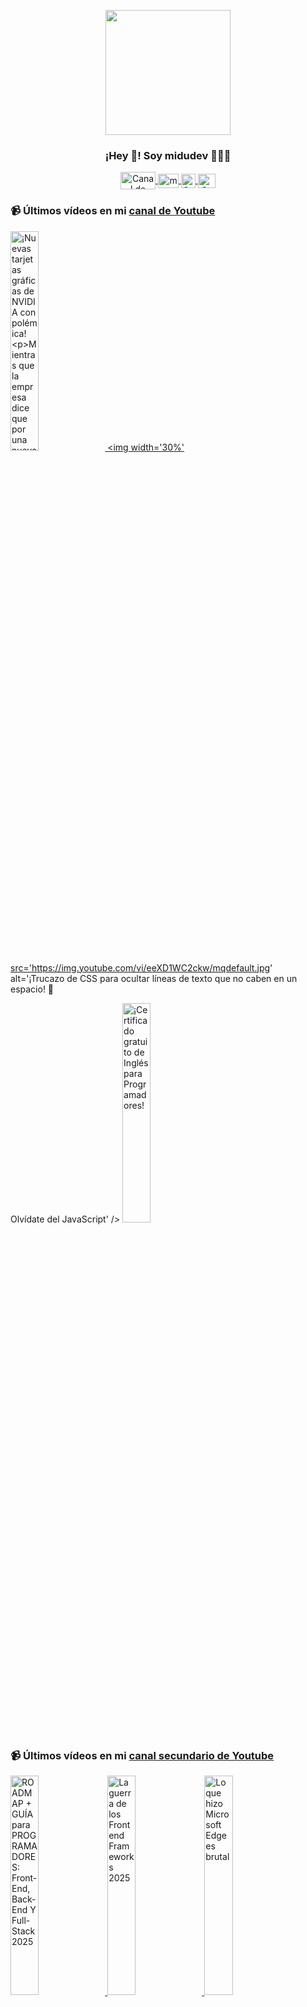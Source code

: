<p align="center" width="300">
   <img align="center" width="200" src="https://user-images.githubusercontent.com/1561955/106762302-fda9de00-6635-11eb-99be-3ef744e60c0e.png" />
   <h3 align="center">¡Hey 👋! Soy midudev 👨🏻‍💻</h3>
</p>

<p align="center">
   <a href="https://twitch.tv/midudev" target="blank">
    <img align="center" src="https://upload.wikimedia.org/wikipedia/commons/c/ce/Twitch_logo_2019.svg" alt="Canal de Twitch de midudev" height="28px" width="56px" />
  </a>
  <span style="width: 8px;"> </span>
   <a href="https://youtube.com/midudev" target="blank">
    <img align="center" src="https://upload.wikimedia.org/wikipedia/commons/0/09/YouTube_full-color_icon_%282017%29.svg" alt="midudev" height="23px" width="33px" />
  </a>
  <span style="width: 8px;"> </span>
  <a href="https://instagram.com/midu.dev" target="blank">
    <img align="center" src="https://upload.wikimedia.org/wikipedia/commons/e/e7/Instagram_logo_2016.svg" alt="Canal de Instagram de midu.dev" height="23px" width="23px" />
  </a>
  <span style="width: 8px;"> </span>
  <a href="https://twitter.com/midudev" target="blank">
    <img align="center" src="https://upload.wikimedia.org/wikipedia/commons/thumb/6/6f/Logo_of_Twitter.svg/2491px-Logo_of_Twitter.svg.png" alt="Canal de Twitter de midudev" height="23px" width="28px" />
  </a>
</p>

### 📹 Últimos vídeos en mi [canal de Youtube](https://youtube.com/midudev?sub_confirmation=1)

<a href='https://youtu.be/t1KpNjMRpVk' target='_blank'>
  <img width='30%' src='https://img.youtube.com/vi/t1KpNjMRpVk/mqdefault.jpg' alt='¡Nuevas tarjetas gráficas de NVIDIA con polémica!

Mientras que la empresa dice que por una nueva 50' />
</a>
<a href='https://youtu.be/eeXD1WC2ckw' target='_blank'>
  <img width='30%' src='https://img.youtube.com/vi/eeXD1WC2ckw/mqdefault.jpg' alt='¡Trucazo de CSS para ocultar líneas de texto que no caben en un espacio! 🎨

Olvídate del JavaScript' />
</a>
<a href='https://youtu.be/LDSbu63mtgc' target='_blank'>
  <img width='30%' src='https://img.youtube.com/vi/LDSbu63mtgc/mqdefault.jpg' alt='¡Certificado gratuito de Inglés para Programadores!' />
</a>

### 📹 Últimos vídeos en mi [canal secundario de Youtube](https://youtube.com/midulive?sub_confirmation=1)

<a href='https://youtu.be/JOPNVlVFT-o' target='_blank'>
  <img width='30%' src='https://img.youtube.com/vi/JOPNVlVFT-o/mqdefault.jpg' alt='ROADMAP + GUÍA para PROGRAMADORES: Front-End, Back-End Y Full-Stack 2025' />
</a>
<a href='https://youtu.be/fruaq2aIkG8' target='_blank'>
  <img width='30%' src='https://img.youtube.com/vi/fruaq2aIkG8/mqdefault.jpg' alt='La guerra de los Frontend Frameworks 2025' />
</a>
<a href='https://youtu.be/p4FPY2NfNnc' target='_blank'>
  <img width='30%' src='https://img.youtube.com/vi/p4FPY2NfNnc/mqdefault.jpg' alt='Lo que hizo Microsoft Edge es brutal' />
</a>